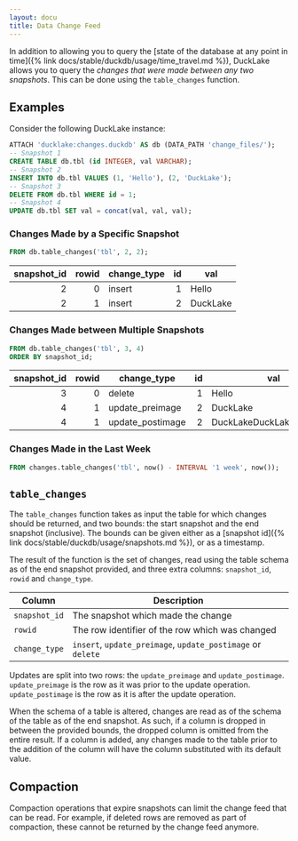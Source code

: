 ```yaml
---
layout: docu
title: Data Change Feed
---
```


In addition to allowing you to query the [state of the database at any point in time]({% link docs/stable/duckdb/usage/time_travel.md %}),
DuckLake allows you to query the *changes that were made between any two snapshots*. This can be done using the `table_changes` function.

## Examples

Consider the following DuckLake instance:

```sql
ATTACH 'ducklake:changes.duckdb' AS db (DATA_PATH 'change_files/');
-- Snapshot 1
CREATE TABLE db.tbl (id INTEGER, val VARCHAR);
-- Snapshot 2
INSERT INTO db.tbl VALUES (1, 'Hello'), (2, 'DuckLake');
-- Snapshot 3
DELETE FROM db.tbl WHERE id = 1;
-- Snapshot 4
UPDATE db.tbl SET val = concat(val, val, val);
```

### Changes Made by a Specific Snapshot

```sql
FROM db.table_changes('tbl', 2, 2);
```

<div class="monospace_table"></div>

| snapshot_id | rowid | change_type |  id | val      |
| ----------: | ----: | ----------- | --: | -------- |
|           2 |     0 | insert      |   1 | Hello    |
|           2 |     1 | insert      |   2 | DuckLake |

### Changes Made between Multiple Snapshots

```sql
FROM db.table_changes('tbl', 3, 4)
ORDER BY snapshot_id;
```

<div class="monospace_table"></div>

| snapshot_id | rowid | change_type      |  id | val                      |
| ----------: | ----: | ---------------- | --: | ------------------------ |
|           3 |     0 | delete           |   1 | Hello                    |
|           4 |     1 | update_preimage  |   2 | DuckLake                 |
|           4 |     1 | update_postimage |   2 | DuckLakeDuckLakeDuckLake |

### Changes Made in the Last Week

```sql
FROM changes.table_changes('tbl', now() - INTERVAL '1 week', now());
```

## `table_changes`

The `table_changes` function takes as input the table for which changes should be returned, and two bounds: the start snapshot and the end snapshot (inclusive).
The bounds can be given either as a [snapshot id]({% link docs/stable/duckdb/usage/snapshots.md %}), or as a timestamp.

The result of the function is the set of changes, read using the table schema as of the end snapshot provided, and three extra columns: `snapshot_id`, `rowid` and `change_type`.

| Column        | Description                                                 |
| ------------- | ----------------------------------------------------------- |
| `snapshot_id` | The snapshot which made the change                          |
| `rowid`       | The row identifier of the row which was changed             |
| `change_type` | `insert`, `update_preimage`, `update_postimage` or `delete` |

Updates are split into two rows: the `update_preimage` and `update_postimage`.
`update_preimage` is the row as it was prior to the update operation.
`update_postimage` is the row as it is after the update operation.

When the schema of a table is altered, changes are read as of the schema of the table as of the end snapshot.
As such, if a column is dropped in between the provided bounds, the dropped column is omitted from the entire result.
If a column is added, any changes made to the table prior to the addition of the column will have the column substituted with its default value.

## Compaction

Compaction operations that expire snapshots can limit the change feed that can be read.
For example, if deleted rows are removed as part of compaction, these cannot be returned by the change feed anymore.
